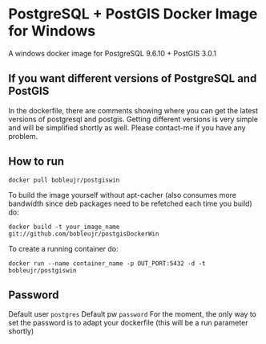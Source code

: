 # PostgreSQL + PostGIS Docker Image for Windows 
A windows docker image for PostgreSQL 9.6.10 + PostGIS 3.0.1

## If you want different versions of PostgreSQL and PostGIS
In the dockerfile, there are comments showing where you can get the latest versions of postgresql and postgis. Getting different versions is very simple and will be simplified shortly as well. Please contact-me if you have any problem.

## How to run

```
docker pull bobleujr/postgiswin
```

To build the image yourself without apt-cacher (also consumes more bandwidth
since deb packages need to be refetched each time you build) do:

```
docker build -t your_image_name git://github.com/bobleujr/postgisDockerWin
```

To create a running container do:
 
```
docker run --name container_name -p OUT_PORT:5432 -d -t bobleujr/postgiswin
```
## Password
Default user `postgres`
Default pw `password`
For the moment, the only way to set the password is to adapt your dockerfile (this will be a run parameter shortly)
